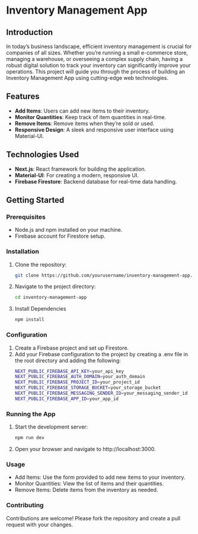 # Inventory Management App

## Introduction
In today’s business landscape, efficient inventory management is crucial for companies of all sizes. Whether you’re running a small e-commerce store, managing a warehouse, or overseeing a complex supply chain, having a robust digital solution to track your inventory can significantly improve your operations. This project will guide you through the process of building an Inventory Management App using cutting-edge web technologies.

## Features
- **Add Items**: Users can add new items to their inventory.
- **Monitor Quantities**: Keep track of item quantities in real-time.
- **Remove Items**: Remove items when they’re sold or used.
- **Responsive Design**: A sleek and responsive user interface using Material-UI.

## Technologies Used
- **Next.js**: React framework for building the application.
- **Material-UI**: For creating a modern, responsive UI.
- **Firebase Firestore**: Backend database for real-time data handling.

## Getting Started
### Prerequisites
- Node.js and npm installed on your machine.
- Firebase account for Firestore setup.

### Installation
1. Clone the repository:
   ```bash
   git clone https://github.com/yourusername/inventory-management-app.git
2. Navigate to the project directory:
   ```bash
   cd inventory-management-app
3. Install Dependencies
   ```bash
   npm install

### Configuration
1. Create a Firebase project and set up Firestore.
2. Add your Firebase configuration to the project by creating a .env file in the root     directory and adding the following:
   ```bash
   NEXT_PUBLIC_FIREBASE_API_KEY=your_api_key
   NEXT_PUBLIC_FIREBASE_AUTH_DOMAIN=your_auth_domain
   NEXT_PUBLIC_FIREBASE_PROJECT_ID=your_project_id
   NEXT_PUBLIC_FIREBASE_STORAGE_BUCKET=your_storage_bucket
   NEXT_PUBLIC_FIREBASE_MESSAGING_SENDER_ID=your_messaging_sender_id
   NEXT_PUBLIC_FIREBASE_APP_ID=your_app_id

### Running the App
1. Start the development server:
    ```bash
    npm run dev
2. Open your browser and navigate to http://localhost:3000.

### Usage
* Add Items: Use the form provided to add new items to your inventory.
* Monitor Quantities: View the list of items and their quantities.
* Remove Items: Delete items from the inventory as needed.

### Contributing
Contributions are welcome! Please fork the repository and create a pull request with your changes.

